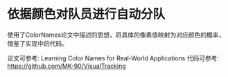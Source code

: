 # 依据颜色对队员进行自动分队

使用了ColorNames论文中描述的思想，将具体的像素值映射为对应颜色的概率，借鉴了实现中的代码。

论文可参考: Learning Color Names for Real-World Applications
代码可参考: https://github.com/MK-90/VisualTracking